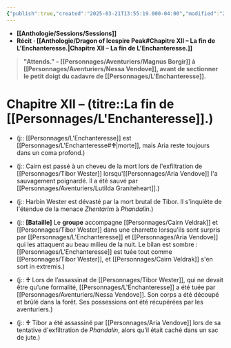 ```yaml
---
{"publish":true,"created":"2025-03-21T13:55:19.000-04:00","modified":"2025-03-21T13:55:19.000-04:00","cssclasses":""}
---
```



- **[[Anthologie/Sessions/Sessions]]**
- **Récit · [[Anthologie/Dragon of Icespire Peak#Chapitre XII – La fin de L'Enchanteresse.\|Chapitre XII – La fin de L'Enchanteresse.]]**

> **"Attends."
> – [[Personnages/Aventuriers/Magnus Borgir]] à [[Personnages/Aventuriers/Nessa Vendove]], avant de sectionner le petit doigt du cadavre de [[Personnages/L'Enchanteresse]].**

# **Chapitre XII –** (titre::**La fin de [[Personnages/L'Enchanteresse]].**)

- (j:: [[Personnages/L'Enchanteresse]] est [[Personnages/L'Enchanteresse#**♰**\|morte]], mais Aria reste toujours dans un coma profond.)

- (j:: Cairn est passé à un cheveu de la mort lors de l'exfiltration de [[Personnages/Tibor Wester]] lorsqu'[[Personnages/Aria Vendove]] l'a sauvagement poignardé. Il a été sauvé par [[Personnages/Aventuriers/Lutilda Graniteheart]].)

- (j:: Harbin Wester est dévasté par la mort brutal de Tibor. Il s'inquiète de l'étendue de la menace *Zhentarim* à *Phandalin*.)

- (j:: **[Bataille]** Le **groupe** accompagne [[Personnages/Cairn Veldrak]] et [[Personnages/Tibor Wester]] dans une charrette lorsqu'ils sont surpris par [[Personnages/L'Enchanteresse]] et [[Personnages/Aria Vendove]] qui les attaquent au beau milieu de la nuit. Le bilan est sombre : [[Personnages/L'Enchanteresse]] est tuée tout comme [[Personnages/Tibor Wester]], et [[Personnages/Cairn Veldrak]] s'en sort in extremis.)

- (j:: **♰** Lors de l’assassinat de [[Personnages/Tibor Wester]], qui ne devait être qu’une formalité, [[Personnages/L'Enchanteresse]] a été tuée par [[Personnages/Aventuriers/Nessa Vendove]]. Son corps a été découpé et brûlé dans la forêt. Ses possessions ont été récupérées par les aventuriers.)

- (j:: **♰** Tibor a été assassiné par [[Personnages/Aria Vendove]] lors de sa tentative d'exfiltration de *Phandalin*, alors qu’il était caché dans un sac de jute.)

